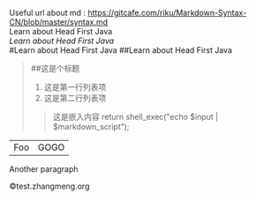 Useful url about md : https://gitcafe.com/riku/Markdown-Syntax-CN/blob/master/syntax.md  
Learn about Head First Java  
*Learn about Head First Java*  
#Learn about Head First Java
##Learn about Head First Java
>##这是个标题
>
>1. 这是第一行列表项
>2. 这是第二行列表项
>> 这是嵌入内容
> return shell_exec("echo $input | $markdown_script");

<table>
	<tr>
		<td>Foo</td><td>GOGO</td>
	</tr>
</table>

Another paragraph  

&copy;test.zhangmeng.org

